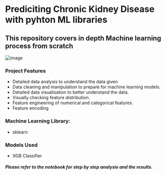 # Prediciting Chronic Kidney Disease with pyhton ML libraries

## This repository covers in depth Machine learning process from scratch

![image](https://user-images.githubusercontent.com/86626839/169050234-5fb9752f-315b-4746-9300-c3eddfd0d555.png)


### Project Features
- Detailed data analysis to understand the data given
- Data cleaning and manipulation to prepare for machine learning models.
- Detailed data visualisation to better understand the data.
- Visually checking feature distribution.
- Feature engineering of numerical and categorical features.
- Feature encoding


### Machine Learning Library:
- sklearn


### Models Used
- XGB Classifier



##### Please refer to the notebook for step by step analysis and the results.
